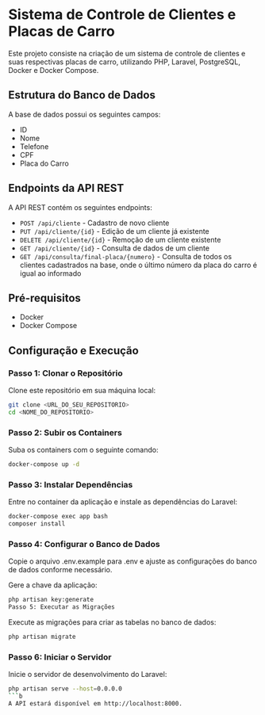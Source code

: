 # Sistema de Controle de Clientes e Placas de Carro

Este projeto consiste na criação de um sistema de controle de clientes e suas respectivas placas de carro, utilizando PHP, Laravel, PostgreSQL, Docker e Docker Compose.

## Estrutura do Banco de Dados

A base de dados possui os seguintes campos:

- ID
- Nome
- Telefone
- CPF
- Placa do Carro

## Endpoints da API REST

A API REST contém os seguintes endpoints:

- `POST /api/cliente` - Cadastro de novo cliente
- `PUT /api/cliente/{id}` - Edição de um cliente já existente
- `DELETE /api/cliente/{id}` - Remoção de um cliente existente
- `GET /api/cliente/{id}` - Consulta de dados de um cliente
- `GET /api/consulta/final-placa/{numero}` - Consulta de todos os clientes cadastrados na base, onde o último número da placa do carro é igual ao informado

## Pré-requisitos

- Docker
- Docker Compose

## Configuração e Execução

### Passo 1: Clonar o Repositório

Clone este repositório em sua máquina local:

```bash
git clone <URL_DO_SEU_REPOSITORIO>
cd <NOME_DO_REPOSITORIO>
```

### Passo 2: Subir os Containers
Suba os containers com o seguinte comando:

```bash
docker-compose up -d
```

### Passo 3: Instalar Dependências
Entre no container da aplicação e instale as dependências do Laravel:

```bash
docker-compose exec app bash
composer install
```

### Passo 4: Configurar o Banco de Dados
Copie o arquivo .env.example para .env e ajuste as configurações do banco de dados conforme necessário.

Gere a chave da aplicação:

```bash
php artisan key:generate
Passo 5: Executar as Migrações
```

Execute as migrações para criar as tabelas no banco de dados:

```bash
php artisan migrate
```

### Passo 6: Iniciar o Servidor
Inicie o servidor de desenvolvimento do Laravel:

```bash
php artisan serve --host=0.0.0.0
```b
A API estará disponível em http://localhost:8000.
